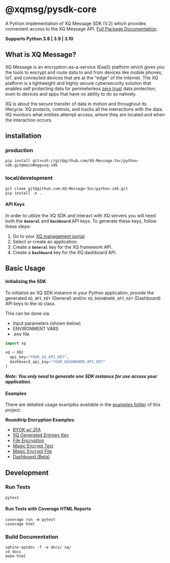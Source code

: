 # @xqmsg/pysdk-core
A Python Implementation of XQ Message SDK (V.2) which provides convenient access to the XQ Message API. [Full Package Documentation](https://xq-message-inc.github.io/pysdk-core/).

**Supports Python 3.8 | 3.9 | 3.10**


## What is XQ Message?

XQ Message is an encryption-as-a-service (EaaS) platform which gives you the tools to encrypt and route data to and from devices like mobile phones, IoT, and connected devices that are at the "edge" of the internet. The XQ platform is a lightweight and highly secure cybersecurity solution that enables self protecting data for perimeterless [zero trust](https://en.wikipedia.org/wiki/Zero_trust_security_model) data protection, even to devices and apps that have no ability to do so natively.

XQ is about the secure transfer of data in motion and throughout its lifecycle. XQ protects, controls, and tracks all the interactions with the data. XQ monitors what entities attempt access, where they are located and when the interaction occurs.


## installation

### production
```
pip install git+ssh://git@github.com/XQ-Message-Inc/python-sdk.git@main#egg=xq-sdk
```

### local/development
```
git clone git@github.com:XQ-Message-Inc/python-sdk.git
pip install -e .
```

#### API Keys

In order to utilize the XQ SDK and interact with XQ servers you will need both the **`General`** and **`Dashboard`** API keys. To generate these keys, follow these steps:

1. Go to your [XQ management portal](https://manage.xqmsg.com/applications).
2. Select or create an application.
3. Create a **`General`** key for the XQ framework API.
4. Create a **`Dashboard`** key for the XQ dashboard API.


## Basic Usage

#### Initializing the SDK

To initialize an XQ SDK instance in your Python application, provide the generated `XQ_API_KEY` (General) and/or `XQ_DASHBOARD_API_KEY` (Dashboard) API keys to the `XQ` class.

This can be done via:
- Input parameters (shown below)
- ENVIRONMENT VARS
- .env file

```python
import xq

xq = XQ(
  api_key="YOUR_XQ_API_KEY",
  dashboard_api_key="YOUR_DASHBOARD_API_KEY"
)
```

**_Note: You only need to generate one SDK instance for use across your application._**

#### Examples
There are detailed usage examples available in the [examples folder](https://github.com/XQ-Message-Inc/python-sdk/tree/main/examples) of this project.

**Roundtrip Encryption Examples:**
 - [BYOK w/ 2FA](examples/roundtrip_with_2fa.py)
 - [XQ Generated Entropy Key](examples/roundtrip_with_entropy_key.py)
 - [File Encryption](examples/roundtrip_otp_file.py)
 - [Magic Encrypt Text](examples/magic_encryption.py)
 - [Magic Encrypt File](examples/magic_encryption_file.py)
 - [Dashboard (Beta)](examples/dashboard.py)


## Development

### Run Tests
```
pytest
```

#### Run Tests with Coverage HTML Reports
```
coverage run -m pytest
coverage html
```

### Build Documentation
```
sphinx-apidoc -f -o docs/ xq/
cd docs
make html
```
